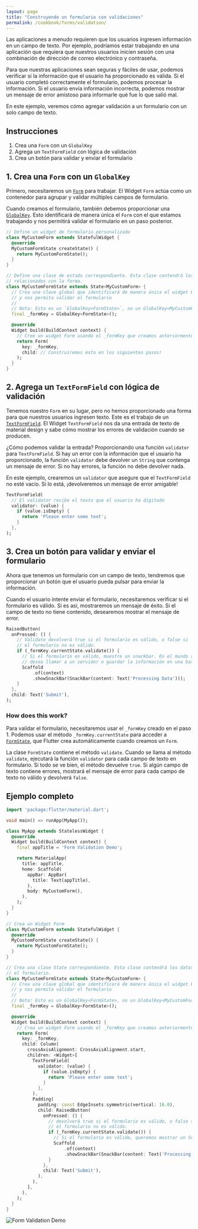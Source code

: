 ```yaml
---
layout: page
title: "Construyendo un formulario con validaciones"
permalink: /cookbook/forms/validation/
---
```


Las aplicaciones a menudo requieren que los usuarios ingresen información en un campo de texto. Por ejemplo, podríamos estar trabajando en una aplicación que requiera que nuestros usuarios inicien sesión con una combinación de dirección de correo electrónico y contraseña.

Para que nuestras aplicaciones sean seguras y fáciles de usar, podemos verificar si la información que el usuario ha proporcionado es válida. Si el usuario completó correctamente el formulario, podemos procesar la información. Si el usuario envía información incorrecta, podemos mostrar un mensaje de error amistoso para informarle qué fue lo que salió mal.

En este ejemplo, veremos cómo agregar validación a un formulario con un solo campo de texto. 

## Instrucciones

  1. Crea una `Form` con un `GlobalKey`
  2. Agrega un `TextFormField` con lógica de validación
  3. Crea un botón para validar y enviar el formulario

## 1. Crea una `Form` con un `GlobalKey`

Primero, necesitaremos un [`Form`](https://docs.flutter.io/flutter/widgets/Form-class.html) para trabajar. El Widget `Form`  actúa como un contenedor para agrupar y validar múltiples campos de formulario.

Cuando creamos el formulario, también debemos proporcionar una [`GlobalKey`](https://docs.flutter.io/flutter/widgets/GlobalKey-class.html). 
Esto identificará de manera única el `Form` con el que estamos trabajando y nos permitirá validar el formulario en un paso posterior. 

<!-- skip -->
```dart
// Define un widget de formulario personalizado
class MyCustomForm extends StatefulWidget {
  @override
  MyCustomFormState createState() {
    return MyCustomFormState();
  }
}

// Define una clase de estado correspondiente. Esta clase contendrá los datos
// relacionados con la forma.
class MyCustomFormState extends State<MyCustomForm> {
  // Crea una clave global que identificará de manera única el widget Form 
  // y nos permita validar el formulario
  //
  // Nota: Esto es un `GlobalKey<FormState>`, no un GlobalKey<MyCustomFormState>! 
  final _formKey = GlobalKey<FormState>();

  @override
  Widget build(BuildContext context) {
    // Cree un widget Form usando el _formKey que creamos anteriormente
    return Form(
      key: _formKey,
      child: // Construiremos esto en los siguientes pasos!
    );
  }
}
```

## 2. Agrega un `TextFormField` con lógica de validación

Tenemos nuestro `Form` en su lugar, pero no hemos proporcionado una forma para que nuestros usuarios ingresen texto. Este es el trabajo de un [`TextFormField`](https://docs.flutter.io/flutter/material/TextFormField-class.html).
El Widget `TextFormField`  nos da una entrada de texto de material design y sabe cómo mostrar los errores de validación cuando se producen.

¿Cómo podemos validar la entrada? Proporcionando una función `validator` para 
`TextFormField`. Si hay un error con la información que el usuario ha proporcionado, la función `validator` debe devolver un `String` que contenga un mensaje de error. Si no hay errores, la función no debe devolver nada.

En este ejemplo, crearemos un `validator` que asegure que el `TextFormField`
no esté vacío. Si lo está, ¡devolveremos un mensaje de error amigable!

<!-- skip -->
```dart
TextFormField(
  // El validator recibe el texto que el usuario ha digitado
  validator: (value) {
    if (value.isEmpty) {
      return 'Please enter some text';
    }
  },
);
```

## 3. Crea un botón para validar y enviar el formulario

Ahora que tenemos un formulario con un campo de texto, tendremos que proporcionar un botón que el usuario pueda pulsar para enviar la información. 

Cuando el usuario intente enviar el formulario, necesitaremos verificar si el formulario es válido. Si es así, mostraremos un mensaje de éxito. Si el campo de texto no tiene contenido, desearemos mostrar el mensaje de error.

<!-- skip -->
```dart
RaisedButton(
  onPressed: () {
    // Validate devolverá true si el formulario es válido, o false si
    // el formulario no es válido.
    if (_formKey.currentState.validate()) {
      // Si el formulario es válido, muestre un snackbar. En el mundo real, a menudo
      // desea llamar a un servidor o guardar la información en una base de datos
      Scaffold
          .of(context)
          .showSnackBar(SnackBar(content: Text('Processing Data')));
    }
  },
  child: Text('Submit'),
);
```

### How does this work?

Para validar el formulario, necesitaremos usar el `_formKey` creado en el paso 1. Podemos usar el método `_formKey.currentState` para acceder a 
[`FormState`](https://docs.flutter.io/flutter/widgets/FormState-class.html),
que Flutter crea automáticamente cuando creamos un `Form`. 

La clase `FormState` contiene el método `validate`. Cuando se llama al método `validate`, ejecutará la función `validator` para cada campo de texto en formulario. 
Si todo se ve bien, el método devuelve `true`. Si algún campo de texto contiene errores, mostrará el mensaje de error para cada campo de texto no válido y devolverá 
`false`.

## Ejemplo completo

```dart
import 'package:flutter/material.dart';

void main() => runApp(MyApp());

class MyApp extends StatelessWidget {
  @override
  Widget build(BuildContext context) {
    final appTitle = 'Form Validation Demo';

    return MaterialApp(
      title: appTitle,
      home: Scaffold(
        appBar: AppBar(
          title: Text(appTitle),
        ),
        body: MyCustomForm(),
      ),
    );
  }
}

// Crea un Widget Form
class MyCustomForm extends StatefulWidget {
  @override
  MyCustomFormState createState() {
    return MyCustomFormState();
  }
}

// Crea una clase State correspondiente. Esta clase contendrá los datos relacionados con
// el formulario.
class MyCustomFormState extends State<MyCustomForm> {
  // Crea una clave global que identificará de manera única el widget Form
  // y nos permita validar el formulario
  //
  // Nota: Esto es un GlobalKey<FormState>, no un GlobalKey<MyCustomFormState>!
  final _formKey = GlobalKey<FormState>();

  @override
  Widget build(BuildContext context) {
    // Crea un widget Form usando el _formKey que creamos anteriormente
    return Form(
      key: _formKey,
      child: Column(
        crossAxisAlignment: CrossAxisAlignment.start,
        children: <Widget>[
          TextFormField(
            validator: (value) {
              if (value.isEmpty) {
                return 'Please enter some text';
              }
            },
          ),
          Padding(
            padding: const EdgeInsets.symmetric(vertical: 16.0),
            child: RaisedButton(
              onPressed: () {
                // devolverá true si el formulario es válido, o falso si
                // el formulario no es válido.
                if (_formKey.currentState.validate()) {
                  // Si el formulario es válido, queremos mostrar un Snackbar
                  Scaffold
                      .of(context)
                      .showSnackBar(SnackBar(content: Text('Processing Data')));
                }
              },
              child: Text('Submit'),
            ),
          ),
        ],
      ),
    );
  }
}
```

![Form Validation Demo](/images/cookbook/form-validation.gif)
